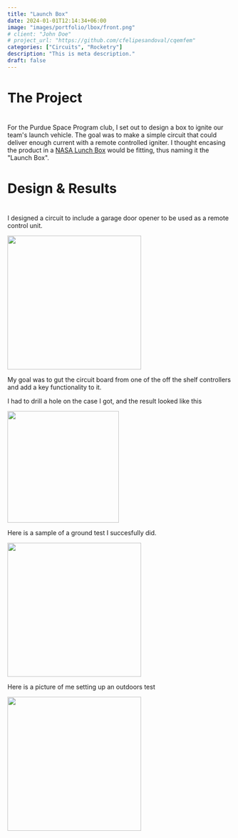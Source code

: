 ```yaml
---
title: "Launch Box"
date: 2024-01-01T12:14:34+06:00
image: "images/portfolio/lbox/front.png"
# client: "John Doe"
# project_url: "https://github.com/cfelipesandoval/cqemfem"
categories: ["Circuits", "Rocketry"]
description: "This is meta description."
draft: false
---
```


<h4 class="text-center" style="font-size: 30px">
The Project
</h4>

For the Purdue Space Program club, I set out to design a box to ignite our team's launch vehicle. The goal was to make a simple circuit that could deliver enough current with a remote controlled igniter. I thought encasing the product in a [NASA Lunch Box](https://www.amazon.com/Aquarius-NASA-Logo-Tin-Fun/dp/B078Y34WGR/ref=asc_df_B078Y34WGR?mcid=24c90d14566b35f9b7fc1e0912452b78&hvocijid=4776079089826065524-B078Y34WGR-&hvexpln=73&tag=hyprod-20&linkCode=df0&hvadid=692875362841&hvpos=&hvnetw=g&hvrand=4776079089826065524&hvpone=&hvptwo=&hvqmt=&hvdev=c&hvdvcmdl=&hvlocint=&hvlocphy=9052900&hvtargid=pla-2281435178298&psc=1) would be fitting, thus naming it the "Launch Box".

<h4 class="text-center" style="font-size: 30px">
Design & Results
</h4>

I designed a circuit to include a garage door opener to be used as a remote control unit. 

<a href="https://www.amazon.com/dp/B082VCWVJ7?ref=ppx_yo2ov_dt_b_fed_asin_title&th=1"><img src="/images/portfolio/lbox/radio.png" class="postimage" style="width: 300px"> </a>

My goal was to gut the circuit board from one of the off the shelf controllers and add a key functionality to it.  

I had to drill a hole on the case I got, and the result looked like this

<img src="/images/portfolio/lbox/remote.jpg" class="postimage" style="width:250px">


Here is a sample of a ground test I succesfully did.

<img src="/images/portfolio/lbox/test.gif" class="postimage" style="width: 300px">


Here is a picture of me setting up an outdoors test

<img src="/images/portfolio/lbox/testout.jpg" class="postimage" style="width: 300px">